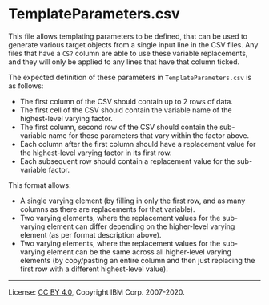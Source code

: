 <!-- SPDX-License-Identifier: CC-BY-4.0 -->
<!-- Copyright IBM Corp. 2007-2020 -->

# TemplateParameters.csv

This file allows templating parameters to be defined, that can be used to generate various
target objects from a single input line in the CSV files. Any files that have a `CS?` column
are able to use these variable replacements, and they will only be applied to any lines that
have that column ticked.

The expected definition of these parameters in `TemplateParameters.csv` is as follows:

- The first column of the CSV should contain up to 2 rows of data.
- The first cell of the CSV should contain the variable name of the highest-level varying factor.
- The first column, second row of the CSV should contain the sub-variable name for those parameters that vary within the factor above.
- Each column after the first column should have a replacement value for the highest-level varying factor in its first row.
- Each subsequent row should contain a replacement value for the sub-variable factor.

This format allows:

- A single varying element (by filling in only the first row, and as many columns as there are replacements for that variable).
- Two varying elements, where the replacement values for the sub-varying element can differ depending on the higher-level varying element (as per format description above).
- Two varying elements, where the replacement values for the sub-varying element can be the same across all higher-level varying elements (by copy/pasting an entire column and then just replacing the first row with a different highest-level value).

----
License: [CC BY 4.0](https://creativecommons.org/licenses/by/4.0/),
Copyright IBM Corp. 2007-2020.

